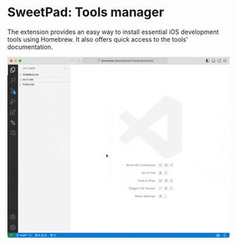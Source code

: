 # SweetPad: Tools manager

The extension provides an easy way to install essential iOS development tools using Homebrew. It also offers quick
access to the tools' documentation.

[![iOS simulator](./docs/images/tools-demo.gif)](./docs/images/tools-demo.gif)
